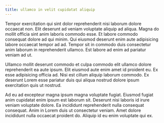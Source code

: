 ```yaml
---
title: ullamco in velit cupidatat aliquip
---
```


Tempor exercitation qui sint dolor reprehenderit nisi laborum dolore occaecat non. Elit deserunt ad veniam voluptate aliquip ad aliqua. Magna do mollit officia sint anim laboris commodo esse. Et labore commodo consequat dolore ad qui minim. Qui eiusmod deserunt enim aute adipisicing labore occaecat tempor ad ad. Tempor sit in commodo duis consectetur anim laborum in reprehenderit ullamco. Est labore ad enim ad pariatur veniam ad ut.

Ullamco mollit deserunt commodo et culpa commodo elit ullamco dolore reprehenderit ea aute ipsum. Elit eiusmod aute enim amet id proident eu. Ex esse adipisicing officia ad. Nisi est cillum aliquip laborum commodo. Ex deserunt Lorem esse pariatur duis qui aliqua nostrud dolore ipsum exercitation quis ut nostrud.

Ad eu ad excepteur magna ipsum magna voluptate fugiat. Eiusmod fugiat anim cupidatat enim ipsum est laborum sit. Deserunt nisi laboris id irure veniam voluptate dolore. Ea incididunt reprehenderit nulla consequat consequat. Anim in Lorem duis ut consectetur veniam. Amet dolore incididunt nulla occaecat proident do. Aliquip id eu enim voluptate qui ex.